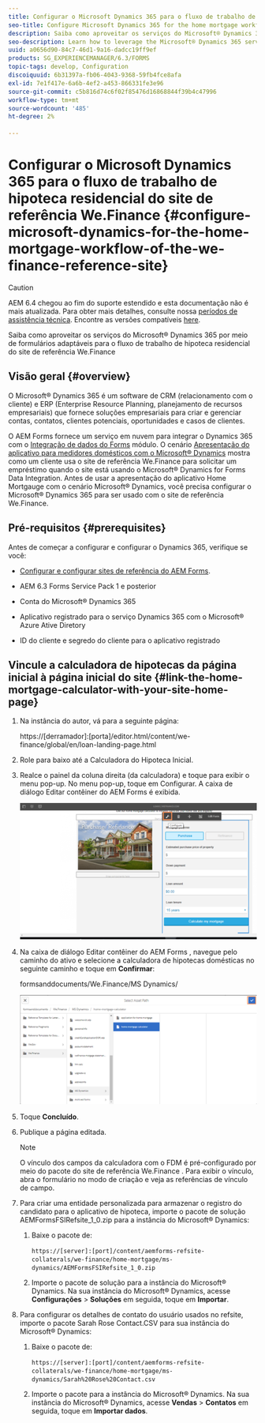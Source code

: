 ```yaml
---
title: Configurar o Microsoft Dynamics 365 para o fluxo de trabalho de hipoteca residencial do site de referência We.Finance
seo-title: Configure Microsoft Dynamics 365 for the home mortgage workflow of the We.Finance reference site
description: Saiba como aproveitar os serviços do Microsoft® Dynamics 365 por meio de formulários adaptáveis para o fluxo de trabalho de hipoteca residencial do site de referência We.Finance
seo-description: Learn how to leverage the Microsoft® Dynamics 365 services through adaptive forms for the home mortgage workflow of the We.Finance Reference site
uuid: a0656d90-84c7-46d1-9a16-dadcc19ff9ef
products: SG_EXPERIENCEMANAGER/6.3/FORMS
topic-tags: develop, Configuration
discoiquuid: 6b31397a-fb06-4043-9368-59fb4fce8afa
exl-id: 7e1f417e-6a6b-4ef2-a453-866331fe3e96
source-git-commit: c5b816d74c6f02f85476d16868844f39b4c47996
workflow-type: tm+mt
source-wordcount: '485'
ht-degree: 2%

---
```


# Configurar o Microsoft Dynamics 365 para o fluxo de trabalho de hipoteca residencial do site de referência We.Finance {#configure-microsoft-dynamics-for-the-home-mortgage-workflow-of-the-we-finance-reference-site}

>[!CAUTION]
>
>AEM 6.4 chegou ao fim do suporte estendido e esta documentação não é mais atualizada. Para obter mais detalhes, consulte nossa [períodos de assistência técnica](https://helpx.adobe.com/br/support/programs/eol-matrix.html). Encontre as versões compatíveis [here](https://experienceleague.adobe.com/docs/).

Saiba como aproveitar os serviços do Microsoft® Dynamics 365 por meio de formulários adaptáveis para o fluxo de trabalho de hipoteca residencial do site de referência We.Finance

## Visão geral {#overview}

O Microsoft® Dynamics 365 é um software de CRM (relacionamento com o cliente) e ERP (Enterprise Resource Planning, planejamento de recursos empresariais) que fornece soluções empresariais para criar e gerenciar contas, contatos, clientes potenciais, oportunidades e casos de clientes.

O AEM Forms fornece um serviço em nuvem para integrar o Dynamics 365 com o [Integração de dados do Forms](/help/forms/using/data-integration.md) módulo. O cenário [Apresentação do aplicativo para medidores domésticos com o Microsoft® Dynamics](/help/forms/using/finance-reference-site-walkthrough.md#home-mortgage-application-walkthrough-with-microsoft-dynamics) mostra como um cliente usa o site de referência We.Finance para solicitar um empréstimo quando o site está usando o Microsoft® Dynamics for Forms Data Integration. Antes de usar a apresentação do aplicativo Home Mortgauge com o cenário Microsoft® Dynamics, você precisa configurar o Microsoft® Dynamics 365 para ser usado com o site de referência We.Finance.

## Pré-requisitos {#prerequisites}

Antes de começar a configurar e configurar o Dynamics 365, verifique se você:

* [Configurar e configurar sites de referência do AEM Forms](/help/forms/using/setup-reference-sites.md).

* AEM 6.3 Forms Service Pack 1 e posterior
* Conta do Microsoft® Dynamics 365
* Aplicativo registrado para o serviço Dynamics 365 com o Microsoft® Azure Ative Diretory
* ID do cliente e segredo do cliente para o aplicativo registrado

## Vincule a calculadora de hipotecas da página inicial à página inicial do site {#link-the-home-mortgage-calculator-with-your-site-home-page}

1. Na instância do autor, vá para a seguinte página:

   https://[derramador]:[porta]/editor.html/content/we-finance/global/en/loan-landing-page.html

1. Role para baixo até a Calculadora do Hipoteca Inicial.
1. Realce o painel da coluna direita (da calculadora) e toque para exibir o menu pop-up. No menu pop-up, toque em Configurar. A caixa de diálogo Editar contêiner do AEM Forms é exibida.

   ![calculatorconfigurepanel](assets/calculatorconfigurepanel.png)

1. Na caixa de diálogo Editar contêiner do AEM Forms , navegue pelo caminho do ativo e selecione a calculadora de hipotecas domésticas no seguinte caminho e toque em **Confirmar**:

   formsanddocuments/We.Finance/MS Dynamics/

   ![seletassetpath](assets/selectassetpath.png)

1. Toque **Concluído**.
1. Publique a página editada.

   >[!NOTE]
   >
   >O vínculo dos campos da calculadora com o FDM é pré-configurado por meio do pacote do site de referência We.Finance . Para exibir o vínculo, abra o formulário no modo de criação e veja as referências de vínculo de campo.

1. Para criar uma entidade personalizada para armazenar o registro do candidato para o aplicativo de hipoteca, importe o pacote de solução AEMFormsFSIRefsite_1_0.zip para a instância do Microsoft® Dynamics:

   1. Baixe o pacote de:

      `https://[server]:[port]/content/aemforms-refsite-collaterals/we-finance/home-mortgage/ms-dynamics/AEMFormsFSIRefsite_1_0.zip`

   1. Importe o pacote de solução para a instância do Microsoft® Dynamics. Na sua instância do Microsoft® Dynamics, acesse **Configurações** > **Soluções** em seguida, toque em **Importar**.

1. Para configurar os detalhes de contato do usuário usados no refsite, importe o pacote Sarah Rose Contact.CSV para sua instância do Microsoft® Dynamics:

   1. Baixe o pacote de:

      `https://[server]:[port]/content/aemforms-refsite-collaterals/we-finance/home-mortgage/ms-dynamics/Sarah%20Rose%20Contact.csv`

   1. Importe o pacote para a instância do Microsoft® Dynamics. Na sua instância do Microsoft® Dynamics, acesse **Vendas** > **Contatos** em seguida, toque em **Importar dados**.
